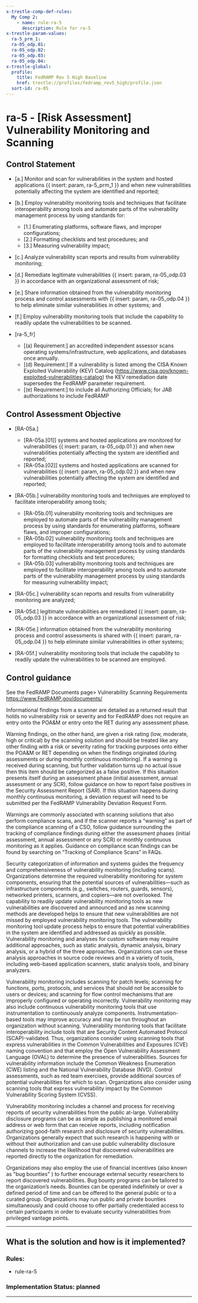 ```yaml
---
x-trestle-comp-def-rules:
  My Comp 2:
    - name: rule-ra-5
      description: Rule for ra-5
x-trestle-param-values:
  ra-5_prm_1:
  ra-05_odp.01:
  ra-05_odp.02:
  ra-05_odp.03:
  ra-05_odp.04:
x-trestle-global:
  profile:
    title: FedRAMP Rev 5 High Baseline
    href: trestle://profiles/fedramp_rev5_high/profile.json
  sort-id: ra-05
---
```


# ra-5 - \[Risk Assessment\] Vulnerability Monitoring and Scanning

## Control Statement

- \[a.\] Monitor and scan for vulnerabilities in the system and hosted applications {{ insert: param, ra-5_prm_1 }} and when new vulnerabilities potentially affecting the system are identified and reported;

- \[b.\] Employ vulnerability monitoring tools and techniques that facilitate interoperability among tools and automate parts of the vulnerability management process by using standards for:

  - \[1.\] Enumerating platforms, software flaws, and improper configurations;
  - \[2.\] Formatting checklists and test procedures; and
  - \[3.\] Measuring vulnerability impact;

- \[c.\] Analyze vulnerability scan reports and results from vulnerability monitoring;

- \[d.\] Remediate legitimate vulnerabilities {{ insert: param, ra-05_odp.03 }} in accordance with an organizational assessment of risk;

- \[e.\] Share information obtained from the vulnerability monitoring process and control assessments with {{ insert: param, ra-05_odp.04 }} to help eliminate similar vulnerabilities in other systems; and

- \[f.\] Employ vulnerability monitoring tools that include the capability to readily update the vulnerabilities to be scanned.

- \[ra-5_fr\]

  - \[(a) Requirement:\] an accredited independent assessor scans operating systems/infrastructure, web applications, and databases once annually.
  - \[(d) Requirement:\] If a vulnerability is listed among the CISA Known Exploited Vulnerability (KEV) Catalog (https://www.cisa.gov/known-exploited-vulnerabilities-catalog) the KEV remediation date supersedes the FedRAMP parameter requirement.
  - \[(e) Requirement:\] to include all Authorizing Officials; for JAB authorizations to include FedRAMP

## Control Assessment Objective

- \[RA-05a.\]

  - \[RA-05a.[01]\] systems and hosted applications are monitored for vulnerabilities {{ insert: param, ra-05_odp.01 }} and when new vulnerabilities potentially affecting the system are identified and reported;
  - \[RA-05a.[02]\] systems and hosted applications are scanned for vulnerabilities {{ insert: param, ra-05_odp.02 }} and when new vulnerabilities potentially affecting the system are identified and reported;

- \[RA-05b.\] vulnerability monitoring tools and techniques are employed to facilitate interoperability among tools;

  - \[RA-05b.01\] vulnerability monitoring tools and techniques are employed to automate parts of the vulnerability management process by using standards for enumerating platforms, software flaws, and improper configurations;
  - \[RA-05b.02\] vulnerability monitoring tools and techniques are employed to facilitate interoperability among tools and to automate parts of the vulnerability management process by using standards for formatting checklists and test procedures;
  - \[RA-05b.03\] vulnerability monitoring tools and techniques are employed to facilitate interoperability among tools and to automate parts of the vulnerability management process by using standards for measuring vulnerability impact;

- \[RA-05c.\] vulnerability scan reports and results from vulnerability monitoring are analyzed;

- \[RA-05d.\] legitimate vulnerabilities are remediated {{ insert: param, ra-05_odp.03 }} in accordance with an organizational assessment of risk;

- \[RA-05e.\] information obtained from the vulnerability monitoring process and control assessments is shared with {{ insert: param, ra-05_odp.04 }} to help eliminate similar vulnerabilities in other systems;

- \[RA-05f.\] vulnerability monitoring tools that include the capability to readily update the vulnerabilities to be scanned are employed.

## Control guidance

See the FedRAMP Documents page> Vulnerability Scanning Requirements https://www.FedRAMP.gov/documents/

Informational findings from a scanner are detailed as a returned result that holds no vulnerability risk or severity and for FedRAMP does not require an entry onto the POA&M or entry onto the RET during any assessment phase.

Warning findings, on the other hand, are given a risk rating (low, moderate, high or critical) by the scanning solution and should be treated like any other finding with a risk or severity rating for tracking purposes onto either the POA&M or RET depending on when the findings originated (during assessments or during monthly continuous monitoring). If a warning is received during scanning, but further validation turns up no actual issue then this item should be categorized as a false positive. If this situation presents itself during an assessment phase (initial assessment, annual assessment or any SCR), follow guidance on how to report false positives in the Security Assessment Report (SAR). If this situation happens during monthly continuous monitoring, a deviation request will need to be submitted per the FedRAMP Vulnerability Deviation Request Form.

Warnings are commonly associated with scanning solutions that also perform compliance scans, and if the scanner reports a “warning” as part of the compliance scanning of a CSO, follow guidance surrounding the tracking of compliance findings during either the assessment phases (initial assessment, annual assessment or any SCR) or monthly continuous monitoring as it applies. Guidance on compliance scan findings can be found by searching on “Tracking of Compliance Scans” in FAQs.

Security categorization of information and systems guides the frequency and comprehensiveness of vulnerability monitoring (including scans). Organizations determine the required vulnerability monitoring for system components, ensuring that the potential sources of vulnerabilities—such as infrastructure components (e.g., switches, routers, guards, sensors), networked printers, scanners, and copiers—are not overlooked. The capability to readily update vulnerability monitoring tools as new vulnerabilities are discovered and announced and as new scanning methods are developed helps to ensure that new vulnerabilities are not missed by employed vulnerability monitoring tools. The vulnerability monitoring tool update process helps to ensure that potential vulnerabilities in the system are identified and addressed as quickly as possible. Vulnerability monitoring and analyses for custom software may require additional approaches, such as static analysis, dynamic analysis, binary analysis, or a hybrid of the three approaches. Organizations can use these analysis approaches in source code reviews and in a variety of tools, including web-based application scanners, static analysis tools, and binary analyzers.

Vulnerability monitoring includes scanning for patch levels; scanning for functions, ports, protocols, and services that should not be accessible to users or devices; and scanning for flow control mechanisms that are improperly configured or operating incorrectly. Vulnerability monitoring may also include continuous vulnerability monitoring tools that use instrumentation to continuously analyze components. Instrumentation-based tools may improve accuracy and may be run throughout an organization without scanning. Vulnerability monitoring tools that facilitate interoperability include tools that are Security Content Automated Protocol (SCAP)-validated. Thus, organizations consider using scanning tools that express vulnerabilities in the Common Vulnerabilities and Exposures (CVE) naming convention and that employ the Open Vulnerability Assessment Language (OVAL) to determine the presence of vulnerabilities. Sources for vulnerability information include the Common Weakness Enumeration (CWE) listing and the National Vulnerability Database (NVD). Control assessments, such as red team exercises, provide additional sources of potential vulnerabilities for which to scan. Organizations also consider using scanning tools that express vulnerability impact by the Common Vulnerability Scoring System (CVSS).

Vulnerability monitoring includes a channel and process for receiving reports of security vulnerabilities from the public at-large. Vulnerability disclosure programs can be as simple as publishing a monitored email address or web form that can receive reports, including notification authorizing good-faith research and disclosure of security vulnerabilities. Organizations generally expect that such research is happening with or without their authorization and can use public vulnerability disclosure channels to increase the likelihood that discovered vulnerabilities are reported directly to the organization for remediation.

Organizations may also employ the use of financial incentives (also known as "bug bounties" ) to further encourage external security researchers to report discovered vulnerabilities. Bug bounty programs can be tailored to the organization’s needs. Bounties can be operated indefinitely or over a defined period of time and can be offered to the general public or to a curated group. Organizations may run public and private bounties simultaneously and could choose to offer partially credentialed access to certain participants in order to evaluate security vulnerabilities from privileged vantage points.

______________________________________________________________________

## What is the solution and how is it implemented?

<!-- For implementation status enter one of: implemented, partial, planned, alternative, not-applicable -->

<!-- Note that the list of rules under ### Rules: is read-only and changes will not be captured after assembly to JSON -->

<!-- Add control implementation description here for control: ra-5 -->

### Rules:

  - rule-ra-5

### Implementation Status: planned

______________________________________________________________________

